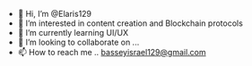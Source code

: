 - 👋 Hi, I’m @Elaris129
- 👀 I’m interested in content creation and Blockchain protocols
- 🌱 I’m currently learning UI/UX
- 💞️ I’m looking to collaborate on ...
- 📫 How to reach me .. basseyisrael129@gmail.com

<!---
Elaris129/Elaris129 is a ✨ special ✨ repository because its `README.md` (this file) appears on your GitHub profile.
You can click the Preview link to take a look at your changes.
--->
